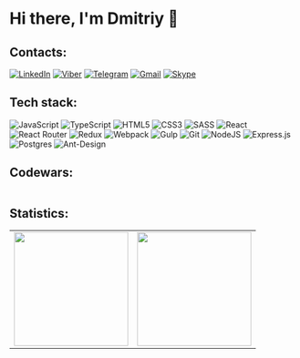 # Hi there, I'm Dmitriy 👋

## Contacts:
[![LinkedIn](https://img.shields.io/badge/linkedin-%230077B5.svg?style=for-the-badge&logo=linkedin&logoColor=white)](https://www.linkedin.com/in/dmitriy-pavlov-9b0b05249/)
[![Viber](https://img.shields.io/badge/Viber-8B66A9?style=for-the-badge&logo=viber&logoColor=white)](https://msng.link/o/?375291936754=vi)
[![Telegram](https://img.shields.io/badge/Telegram-2CA5E0?style=for-the-badge&logo=telegram&logoColor=white)](https://t.me/diman170492)
[![Gmail](https://img.shields.io/badge/Gmail-D14836?style=for-the-badge&logo=gmail&logoColor=white)](mailto:dmitriy.pavlov.17.04@gmail.com)
[![Skype](https://img.shields.io/badge/Skype-%2300AFF0.svg?style=for-the-badge&logo=Skype&logoColor=white)](https://msng.link/o/?live:2f2c80c697b6946=sk)

## Tech stack:
![JavaScript](https://img.shields.io/badge/javascript-%23323330.svg?style=for-the-badge&logo=javascript&logoColor=%23F7DF1E)
![TypeScript](https://img.shields.io/badge/typescript-%23007ACC.svg?style=for-the-badge&logo=typescript&logoColor=white)
![HTML5](https://img.shields.io/badge/html5-%23E34F26.svg?style=for-the-badge&logo=html5&logoColor=white)
![CSS3](https://img.shields.io/badge/css3-%231572B6.svg?style=for-the-badge&logo=css3&logoColor=white)
![SASS](https://img.shields.io/badge/SASS-hotpink.svg?style=for-the-badge&logo=SASS&logoColor=white)
![React](https://img.shields.io/badge/react-%2320232a.svg?style=for-the-badge&logo=react&logoColor=%2361DAFB)
![React Router](https://img.shields.io/badge/React_Router-CA4245?style=for-the-badge&logo=react-router&logoColor=white)
![Redux](https://img.shields.io/badge/redux-%23593d88.svg?style=for-the-badge&logo=redux&logoColor=white)
![Webpack](https://img.shields.io/badge/webpack-%238DD6F9.svg?style=for-the-badge&logo=webpack&logoColor=black)
![Gulp](https://img.shields.io/badge/GULP-%23CF4647.svg?style=for-the-badge&logo=gulp&logoColor=white)
![Git](https://img.shields.io/badge/git-%23F05033.svg?style=for-the-badge&logo=git&logoColor=white)
![NodeJS](https://img.shields.io/badge/node.js-6DA55F?style=for-the-badge&logo=node.js&logoColor=white)
![Express.js](https://img.shields.io/badge/express.js-%23404d59.svg?style=for-the-badge&logo=express&logoColor=%2361DAFB)
![Postgres](https://img.shields.io/badge/postgres-%23316192.svg?style=for-the-badge&logo=postgresql&logoColor=white)
![Ant-Design](https://img.shields.io/badge/-AntDesign-%230170FE?style=for-the-badge&logo=ant-design&logoColor=white)

## Codewars:
<img src="https://www.codewars.com/users/diman17/badges/large" alt="" />

## Statistics:
<table>
  <tr>
    <td>
      <img height="200" src="https://github-readme-stats.vercel.app/api/top-langs/?username=diman17&layout=compact&theme=merko" alt="" />
    </td>
    <td>
      <img height="200" src="https://github-readme-stats.vercel.app/api?username=diman17&theme=merko" alt="" />
    </td>
  </tr>
</table>
